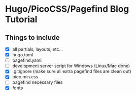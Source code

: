# Hugo/PicoCSS/Pagefind Blog Tutorial

## Things to include
- [x] all partials, layouts, etc...
- [x] hugo.toml
- [ ] pagefind.yaml
- [ ] development server script for Windows (Linux/Mac done)
- [x] .gitignore (make sure all extra pagefind files are clean out)
- [x] pico.min.css
- [ ] pagefind necessary files
- [x] fonts
